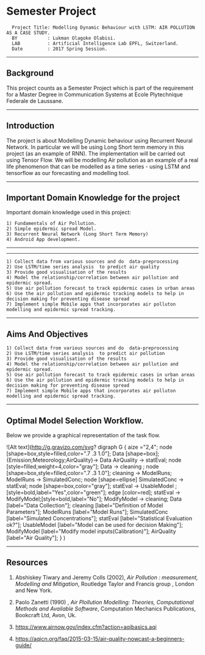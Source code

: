 # Semester Project
      
      Project Title: Modelling Dynamic Behaviour with LSTM: AIR POLLUTION AS A CASE STUDY.
      BY           : Lukman Olagoke Olabisi.
      LAB          : Artificial Intelligence Lab EPFL, Switzerland.
      Date         : 2017 Spring Session.

---------------------------------------
Background
---------------------------------------
This project counts as a Semester Project which is part of the requirement for a Master Degree in Communication Systems at Ecole Plytechnique Federale de Laussane. 

      
---------------------------------------------------------------------------------------------------------------------------
Introduction
---------------------------------------------------------------------------------------------------------------------------   
The project is about Modelling Dynamic behaviour using Recurrent Neural Network. In particular we will be using Long Short term memory in this project (as an example of RNN). The implementation will be carried out using Tensor Flow. We will be modelling Air pollution as an example of a real life phenomenon that can be modelled as a time series -  using LSTM and tensorflow as our forecasting and modelling tool.

-----------------------------------------------------------------------------------------------------------------------------
Important Domain Knowledge for the project
-----------------------------------------------------------------------------------------------------------------------------
Important domain knowledge used in this project: 

	1) Fundamentals of Air Pollution.
	2) Simple epidermic spread Model.
	3) Recurrent Neural Network (Long Short Term Memory)
	4) Android App development.

---------------------------------------------------------------------------------------------------------------------------

---------------------------------------------------------------------------------------------------------------------------

	1) Collect data from various sources and do  data-preprocessing 
	2) Use LSTM/time series analysis  to predict air quality 
	3) Provide good visualisation of the results 
	4) Model the relationship/correlation between air pollution and epidermic spread.
	5) Use air pollution forecast to track epidermic cases in urban areas
	6) Use the air pollution and epidermic tracking models to help in decision making for preventing disease spread
	7) Implement simple Mobile apps that incorporates air polluton modelling and epidermic spread tracking.


---------------------------------------------------------------------------------------------------------------------------
Aims And Objectives
---------------------------------------------------------------------------------------------------------------------------

	1) Collect data from various sources and do  data-preprocessing 
	2) Use LSTM/time series analysis  to predict air pollution 
	3) Provide good visualisation of the results 
	4) Model the relationship/correlation between air pollution and epidermic spread.
	5) Use air pollution forecast to track epidermic cases in urban areas
	6) Use the air pollution and epidermic tracking models to help in decision making for preventing disease spread
	7) Implement simple Mobile apps that incorporates air polluton modelling and epidermic spread tracking.

----------------------------------------------------------------------------------------------------------------------------
Optimal Model Selection Workflow.
-----------------------------------------------------------------------------------------------------------------------------
Below we provide a graphical representation of the task flow. 

![Alt text](http://g.gravizo.com/svg?
  digraph G {
   aize ="2,4";
   node [shape=box,style=filled,color=".7 .3 1.0"];
   Data [shape=box];
   {Emission;Meteorology;AirQuality}-> Data
   AirQuality -> statEval;
   node [style=filled,weight=4,color="gray"];
   Data -> cleaning ; 
   node [shape=box,style=filled,color=".7 .3 1.0"];
   cleaning -> ModelRuns; 
   ModelRuns -> SimulatedConc;
   node [shape=ellipse]
   SimulatedConc -> statEval;
   node [shape=box,color="gray"];
   statEval -> UsableModel ;[style=bold,label="Yes",color="green"];
   edge [color=red];
   statEval -> ModifyModel;[style=bold,label="No"]; 
   ModifyModel -> cleaning;
   Data [label="Data Collection"];
   cleaning [label="Definition of Model Parameters"];
   ModelRuns [label="Model Runs"];
   SimulatedConc [label="Simulated Concentrations"];
   statEval [label="Statistical Evaluation ok?"];
   UsableModel [label="Model can be used for decision Making"];
   ModifyModel [label="Modify model inputs(Calibration)"];
   AirQuality [label="Air Quality"];
  }
)    
      


-----------------------------------------------------------------------------------------------------------------------------
Resources
-----------------------------------------------------------------------------------------------------------------------------

1) Abshiskey Tiwary and Jeremy Colls (2002), *Air Pollution : measurement, Modelling and Mitigation*, Routledge Taylor and Francis group , London and New York.

2) Paolo Zanetti (1990) , *Air Plollution Modelling: Theories, Computational Methods and Available Software*, Computation Mechanics Publications, Bookcraft Ltd, Avon, Uk. 
      
3) https://www.airnow.gov/index.cfm?action=aqibasics.aqi

4) https://aqicn.org/faq/2015-03-15/air-quality-nowcast-a-beginners-guide/
